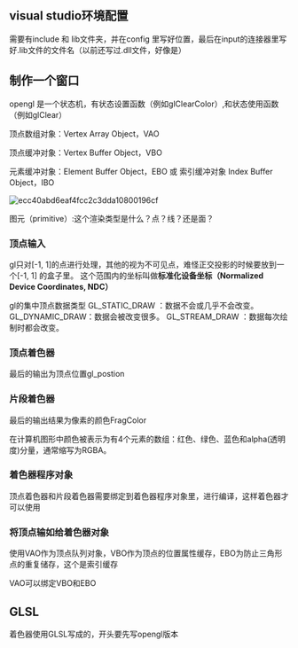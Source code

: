 ## visual studio环境配置
需要有include 和 lib文件夹，并在config 里写好位置，最后在input的连接器里写好.lib文件的文件名（以前还写过.dll文件，好像是）

## 制作一个窗口
opengl 是一个状态机，有状态设置函数（例如glClearColor）,和状态使用函数（例如glClear）

顶点数组对象：Vertex Array Object，VAO

顶点缓冲对象：Vertex Buffer Object，VBO

元素缓冲对象：Element Buffer Object，EBO 或 索引缓冲对象 Index Buffer Object，IBO

![ecc40abd6eaf4fcc2c3dda10800196cf](https://github.com/user-attachments/assets/fceeba75-f23c-4d8a-8366-848778910fdf)

图元（primitive）:这个渲染类型是什么？点？线？还是面？

### 顶点输入
gl只对[-1, 1]的点进行处理，其他的视为不可见点，难怪正交投影的时候要放到一个[-1, 1] 的盒子里。 这个范围内的坐标叫做**标准化设备坐标（Normalized Device Coordinates, NDC）**

gl的集中顶点数据类型
GL_STATIC_DRAW ：数据不会或几乎不会改变。
GL_DYNAMIC_DRAW：数据会被改变很多。
GL_STREAM_DRAW ：数据每次绘制时都会改变。

### 顶点着色器
最后的输出为顶点位置gl_postion

### 片段着色器
最后的输出结果为像素的颜色FragColor

在计算机图形中颜色被表示为有4个元素的数组：红色、绿色、蓝色和alpha(透明度)分量，通常缩写为RGBA。

### 着色器程序对象
顶点着色器和片段着色器需要绑定到着色器程序对象里，进行编译，这样着色器才可以使用

### 将顶点输如给着色器对象
使用VAO作为顶点队列对象，VBO作为顶点的位置属性缓存，EBO为防止三角形点的重复储存，这个是索引缓存

VAO可以绑定VBO和EBO

## GLSL
着色器使用GLSL写成的，开头要先写opengl版本
